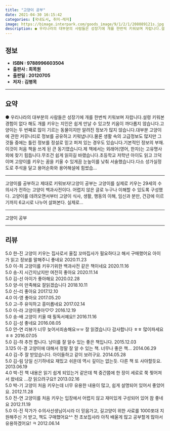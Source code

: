```yaml
---
title: "고양이 공부"
date: 2021-04-30 16:15:42
categories: [국내도서, 취미-레저]
image: https://bimage.interpark.com/goods_image/9/1/2/1/208089121s.jpg
description: ● 우리나라의 대부분의 사람들은 성장기에 개를 한번씩 키워보며 자랍니다.설령 키워본 경험이 없다 해도 개를 키우는 지인은 쉽게 만날 수 있고첫 키움이 까다롭지 않습니다.고양이는 두 번째로 많이 기르는 동물이지만 알려진 정보가 많지 않습니다.대부분 고양이에 관한 커뮤니티로 정보를 공유하
---
```


## **정보**

- **ISBN : 9788996603504**
- **출판사 : 희목원**
- **출판일 : 20120705**
- **저자 : 김병목**

------



## **요약**

●  우리나라의 대부분의 사람들은 성장기에 개를 한번씩 키워보며 자랍니다.설령 키워본 경험이 없다 해도 개를 키우는 지인은 쉽게 만날 수 있고첫 키움이 까다롭지 않습니다.고양이는 두 번째로 많이 기르는 동물이지만 알려진 정보가 많지 않습니다.대부분 고양이에 관한 커뮤니티로 정보를 공유하고 키워냅니다.물론 생활 속의 고급정보도 많지만 그것들 중에는 틀린 정보를 정설로 믿고 퍼져 있는 경우도 있습니다.기본적인 정보의 부재. 이것이 처음 책을 쓰게 된 큰 동기였습니다.제 책에서는 외래어(영어, 한자)는 고유명사 외에 찾기 힘듭니다.무조건 쉽게 읽히길 바랬습니다.초등학교 저학년 아이도 읽고 끄덕이며 고양이를 키우는 꿈을 키울 수 있게끔 눈높이를 낮춰 서술했습니다.다소 성가실정도로 주석을 달고 용어순화와 용어해설에 힘썼습...

------

고양이를 공부하고 제대로 키워보자!고양이 공부는 고양이를 실제로 키우는 29세의 수의사가 전하는 고양이 백과사전이다. 어렵지 않은 글로 누구나 이해할 수 있도록 구성했다. 고양이를 데려오면서부터 고양이 식사, 생활, 행동의 이해, 임신과 분만, 건강에 이르기까지 6교시로 나누어 살펴본다. 실제로... 

------


고양이 공부 

------


## **리뷰** 

5.0 한-진 고양이 키우는 집사로서 울집 꼬마집사가 필요하다고 해서 구매했어요 아이가 읽고 정보를 말해주니 좋네요 2020.11.23 <br/>5.0 이-희 고양이를 키우기위한 백과사전 같은 책이네요 2020.11.16 <br/>5.0 송-지 시간지났지만 여전히 좋아요 2020.11.14 <br/>5.0 김-선 아이가 좋아해요 2020.02.28 <br/>5.0 양-미 만족해요
잘읽겠습니다 2018.10.11 <br/>5.0 신-리 좋아요 2017.12.10 <br/>4.0 이-영 좋아요 2017.05.20 <br/>5.0 고-주 유익하고 흥미롭네요 2017.02.14 <br/>5.0 이-라 고양이좋아♡♡ 2016.12.19 <br/>5.0 송-배 고양이 키울 때 필독서예요!! 2016.11.16 <br/>5.0 김-성 좋네요 2016.08.05 <br/>5.0 안-연 리뷰가 너무 늦어서죄송해요ㅠㅠ 잘 읽겠습니다 감사합니다 ㅎㅎ 많이파세요 ㅎㅎ 2016.07.05 <br/>5.0 김-하 추천 합니다. 냥이를 잘 알수 있는 좋은 책입니다. 2015.12.03 <br/>3.125 이-경 고양이에 대해서 정말 잘 알 수 있는 책. 너무나 좋은 책... 2014.06.29 <br/>4.0 김-주 잘 받았습니다. 아이들하고 같이 보려구요. 2014.05.28 <br/>5.0 김-림 당일 신기하네요 재밌고 쉬운데 역시 깊이는 없는듯. 다른 책 또 사야할듯요. 2013.06.19 <br/>4.0 박-진 책 내용은 읽기 쉽게 되있는거 같은데 책 중간쯤에 한 장이 세로로 쭉 찢어져서 왔네요 ...걍 읽으려구요!! 2013.02.16 <br/>5.0 박-기 고양이 처음 키우는데 너무 유용한 내용이 많고, 쉽게 설명되어 있어서 좋았어요. 2012.11.28 <br/>5.0 전-연 고양이를 처음 키우는 입장에서 어렵지 않고 재미있게 구성되어 있어 참 좋네요 2012.11.19 <br/>5.0 이-진 작가가 수의사선생님이시라 더 믿음가고, 길고양이 위한 사료를 1000포대 지원해주신 거 받고, 책도 구매했어요^^ 전 초보집사라 아직 배울게 많고 공부할게 많아서 유용하겠어요! ㅋ 2012.06.14 <br/>